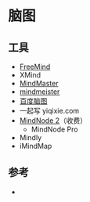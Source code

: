 # 脑图

## 工具

* [FreeMind](http://freemind.sourceforge.net/wiki/index.php/Main_Page)
* XMind
* [MindMaster](https://www.edrawsoft.com/mindmaster/)
* [mindmeister](https://www.mindmeister.com)
* [百度脑图](https://naotu.baidu.com)
* 一起写 yiqixie.com
* [MindNode 2](https://mindnode.com/)（收费）
    - MindNode Pro
* Mindly
* iMindMap

## 参考

* [](https://www.mindtools.com/)
